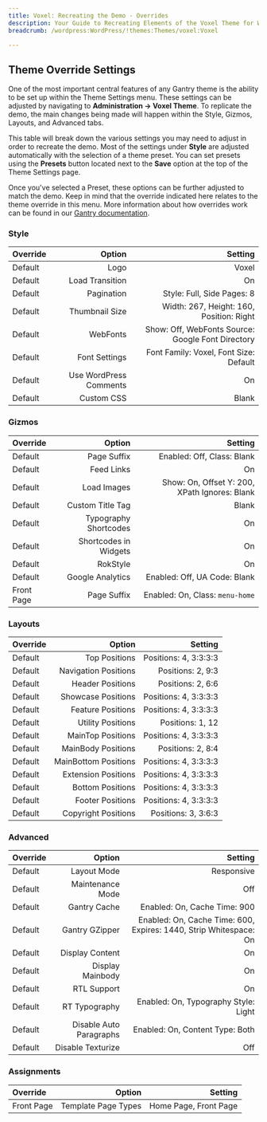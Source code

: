 ```yaml
---
title: Voxel: Recreating the Demo - Overrides
description: Your Guide to Recreating Elements of the Voxel Theme for WordPress
breadcrumb: /wordpress:WordPress/!themes:Themes/voxel:Voxel

---
```


Theme Override Settings
-----
One of the most important central features of any Gantry theme is the ability to be set up within the Theme Settings menu. These settings can be adjusted by navigating to **Administration -> Voxel Theme**. To replicate the demo, the main changes being made will happen within the Style, Gizmos, Layouts, and Advanced tabs. 

This table will break down the various settings you may need to adjust in order to recreate the demo. Most of the settings under **Style** are adjusted automatically with the selection of a theme preset. You can set presets using the **Presets** button located next to the **Save** option at the top of the Theme Settings page.

Once you've selected a Preset, these options can be further adjusted to match the demo. Keep in mind that the override indicated here relates to the theme override in this menu. More information about how overrides work can be found in our [Gantry documentation][override].

### Style
| Override | Option | Setting |
|:--------|------:|-------:|
| Default | Logo | Voxel |
| Default | Load Transition | On |
| Default | Pagination | Style: Full, Side Pages: 8 |
| Default | Thumbnail Size | Width: 267, Height: 160, Position: Right |
| Default | WebFonts | Show: Off, WebFonts Source: Google Font Directory |
| Default | Font Settings | Font Family: Voxel, Font Size: Default |
| Default | Use WordPress Comments | On |
| Default | Custom CSS | Blank |

### Gizmos
| Override | Option | Setting |
|:--------|------:|-------:|
| Default | Page Suffix | Enabled: Off, Class: Blank | 
| Default | Feed Links | On | 
| Default | Load Images | Show: On, Offset Y: 200, XPath Ignores: Blank |
| Default | Custom Title Tag | Blank | 
| Default | Typography Shortcodes | On |
| Default | Shortcodes in Widgets | On |
| Default | RokStyle | On |
| Default | Google Analytics | Enabled: Off, UA Code: Blank |
| Front Page | Page Suffix | Enabled: On, Class: `menu-home` | 

### Layouts
| Override | Option | Setting |
|:--------|------:|-------:|
| Default | Top Positions | Positions: 4, 3:3:3:3 |
| Default | Navigation Positions | Positions: 2, 9:3 |
| Default | Header Positions | Positions: 2, 6:6 |
| Default | Showcase Positions | Positions: 4, 3:3:3:3 |
| Default | Feature Positions | Positions: 4, 3:3:3:3 |
| Default | Utility Positions | Positions: 1, 12 |
| Default | MainTop Positions | Positions: 4, 3:3:3:3 |
| Default | MainBody Positions | Positions: 2, 8:4 |
| Default | MainBottom Positions | Positions: 4, 3:3:3:3 |
| Default | Extension Positions | Positions: 4, 3:3:3:3 |
| Default | Bottom Positions | Positions: 4, 3:3:3:3 |
| Default | Footer Positions | Positions: 4, 3:3:3:3 |
| Default | Copyright Positions | Positions: 3, 3:6:3 |

### Advanced
| Override | Option | Setting |
|:--------|------:|-------:|
| Default | Layout Mode | Responsive |
| Default | Maintenance Mode | Off |
| Default | Gantry Cache | Enabled: On, Cache Time: 900 |
| Default | Gantry GZipper | Enabled: On, Cache Time: 600, Expires: 1440, Strip Whitespace: On |
| Default | Display Content | On |
| Default | Display Mainbody | On |
| Default | RTL Support | On |
| Default | RT Typography | Enabled: On, Typography Style: Light |
| Default | Disable Auto Paragraphs | Enabled: On, Content Type: Both |
| Default | Disable Texturize | Off |

### Assignments
| Override | Option | Setting |
|:--------|------:|-------:|
| Front Page | Template Page Types | Home Page, Front Page |

[override]: http://gantry-framework.org/documentation/wordpress/configure/
